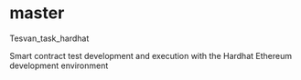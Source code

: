 # master
Tesvan_task_hardhat


Smart contract test development and execution with the Hardhat Ethereum development environment
